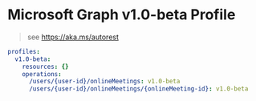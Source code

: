 # Microsoft Graph v1.0-beta Profile

> see https://aka.ms/autorest

``` yaml
profiles:
  v1.0-beta:
    resources: {}
    operations:
      /users/{user-id}/onlineMeetings: v1.0-beta
      /users/{user-id}/onlineMeetings/{onlineMeeting-id}: v1.0-beta

```
